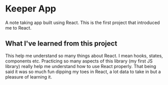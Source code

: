 # Keeper App

A note taking app built using React. This is the first project that introduced me to React.

## What I've learned from this project
This help me understand so many things about React. I mean hooks, states, components etc.
Practicing so many aspects of this library (my first JS library) really help me understand how to use React properly.
That being said it was so much fun dipping my toes in React, a lot data to take in but a pleasure of learning it.